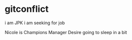 # gitconflict
i am JPK
i am seeking for job

Nicole is Champions Manager
Desire going to sleep in a bit

